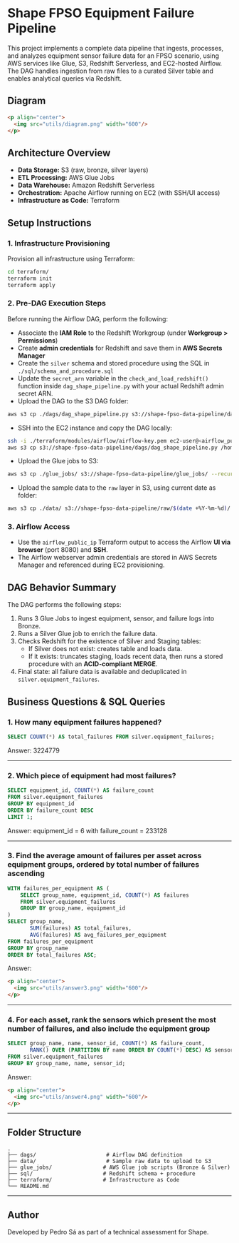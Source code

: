 # Shape FPSO Equipment Failure Pipeline

This project implements a complete data pipeline that ingests, processes, and analyzes equipment sensor failure data for an FPSO scenario, using AWS services like Glue, S3, Redshift Serverless, and EC2-hosted Airflow. The DAG handles ingestion from raw files to a curated Silver table and enables analytical queries via Redshift.

## Diagram
```html
<p align="center">
  <img src="utils/diagram.png" width="600"/>
</p>
```

## Architecture Overview

- **Data Storage:** S3 (raw, bronze, silver layers)
- **ETL Processing:** AWS Glue Jobs
- **Data Warehouse:** Amazon Redshift Serverless
- **Orchestration:** Apache Airflow running on EC2 (with SSH/UI access)
- **Infrastructure as Code:** Terraform

## Setup Instructions

### 1. Infrastructure Provisioning

Provision all infrastructure using Terraform:

```bash
cd terraform/
terraform init
terraform apply
```

### 2. Pre-DAG Execution Steps

Before running the Airflow DAG, perform the following:

- Associate the **IAM Role** to the Redshift Workgroup (under **Workgroup > Permissions**)
- Create **admin credentials** for Redshift and save them in **AWS Secrets Manager**
- Create the `silver` schema and stored procedure using the SQL in `./sql/schema_and_procedure.sql`
- Update the `secret_arn` variable in the `check_and_load_redshift()` function inside `dag_shape_pipeline.py` with your actual Redshift admin secret ARN.
- Upload the DAG to the S3 DAG folder:

```bash
aws s3 cp ./dags/dag_shape_pipeline.py s3://shape-fpso-data-pipeline/dags/dag_shape_pipeline.py
```

- SSH into the EC2 instance and copy the DAG locally:

```bash
ssh -i ./terraform/modules/airflow/airflow-key.pem ec2-user@<airflow_public_ip>
aws s3 cp s3://shape-fpso-data-pipeline/dags/dag_shape_pipeline.py /home/ec2-user/airflow/dags/dag_shape_pipeline.py
```

- Upload the Glue jobs to S3:

```bash
aws s3 cp ./glue_jobs/ s3://shape-fpso-data-pipeline/glue_jobs/ --recursive
```

- Upload the sample data to the `raw` layer in S3, using current date as folder:

```bash
aws s3 cp ./data/ s3://shape-fpso-data-pipeline/raw/$(date +%Y-%m-%d)/ --recursive
```

### 3. Airflow Access

- Use the `airflow_public_ip` Terraform output to access the Airflow **UI via browser** (port 8080) and **SSH**.
- The Airflow webserver admin credentials are stored in AWS Secrets Manager and referenced during EC2 provisioning.

## DAG Behavior Summary

The DAG performs the following steps:

1. Runs 3 Glue Jobs to ingest equipment, sensor, and failure logs into Bronze.
2. Runs a Silver Glue job to enrich the failure data.
3. Checks Redshift for the existence of Silver and Staging tables:
    - If Silver does not exist: creates table and loads data.
    - If it exists: truncates staging, loads recent data, then runs a stored procedure with an **ACID-compliant MERGE**.
4. Final state: all failure data is available and deduplicated in `silver.equipment_failures`.

## Business Questions & SQL Queries

### 1. How many equipment failures happened?

```sql
SELECT COUNT(*) AS total_failures FROM silver.equipment_failures;
```
Answer: 3224779

---

### 2. Which piece of equipment had most failures?

```sql
SELECT equipment_id, COUNT(*) AS failure_count
FROM silver.equipment_failures
GROUP BY equipment_id
ORDER BY failure_count DESC
LIMIT 1;
```
Answer: equipment_id = 6 with failure_count = 233128

---

### 3. Find the average amount of failures per asset across equipment groups, ordered by total number of failures ascending

```sql
WITH failures_per_equipment AS (
    SELECT group_name, equipment_id, COUNT(*) AS failures
    FROM silver.equipment_failures
    GROUP BY group_name, equipment_id
)
SELECT group_name,
       SUM(failures) AS total_failures,
       AVG(failures) AS avg_failures_per_equipment
FROM failures_per_equipment
GROUP BY group_name
ORDER BY total_failures ASC;
```

Answer:
```html
<p align="center">
  <img src="utils/answer3.png" width="600"/>
</p>
```

---

### 4. For each asset, rank the sensors which present the most number of failures, and also include the equipment group

```sql
SELECT group_name, name, sensor_id, COUNT(*) AS failure_count,
       RANK() OVER (PARTITION BY name ORDER BY COUNT(*) DESC) AS sensor_rank
FROM silver.equipment_failures
GROUP BY group_name, name, sensor_id;
```

Answer:
```html
<p align="center">
  <img src="utils/answer4.png" width="600"/>
</p>
```

---

## Folder Structure

```
.
├── dags/                      # Airflow DAG definition
├── data/                      # Sample raw data to upload to S3
├── glue_jobs/                # AWS Glue job scripts (Bronze & Silver)
├── sql/                      # Redshift schema + procedure
├── terraform/                # Infrastructure as Code
└── README.md
```

---

## Author

Developed by Pedro Sá as part of a technical assessment for Shape.